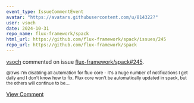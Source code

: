 ```yaml
---
event_type: IssueCommentEvent
avatar: "https://avatars.githubusercontent.com/u/814322?"
user: vsoch
date: 2024-10-31
repo_name: flux-framework/spack
html_url: https://github.com/flux-framework/spack/issues/245
repo_url: https://github.com/flux-framework/spack
---
```


<a href='https://github.com/vsoch' target='_blank'>vsoch</a> commented on issue <a href='https://github.com/flux-framework/spack/issues/245' target='_blank'>flux-framework/spack#245</a>.

<small>@trws I'm disabling all automation for flux-core - it's a huge number of notifications I get daily and I don't know how to fix. Flux core won't be automatically updated in spack, but the others will continue to be....</small>

<a href='https://github.com/flux-framework/spack/issues/245' target='_blank'>View Comment</a>
